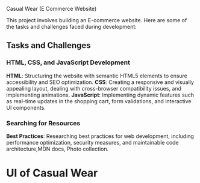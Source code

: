 Casual Wear (E Commerce Website) 

This project involves building an E-commerce website. Here are some of the tasks and challenges faced during development:

## Tasks and Challenges

### HTML, CSS, and JavaScript Development

 **HTML**: Structuring the website with semantic HTML5 elements to ensure accessibility and SEO optimization.
 **CSS**: Creating a responsive and visually appealing layout, dealing with cross-browser compatibility issues, and implementing animations.
 **JavaScript**: Implementing dynamic features such as real-time updates in the shopping cart, form validations, and interactive UI components.

### Searching for Resources 

**Best Practices**: Researching best practices for web development, including performance optimization, security measures, and maintainable code architecture,MDN docs, Photo collection.

# UI of Casual Wear 

